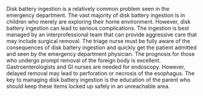 Disk battery ingestion is a relatively common problem seen in the emergency department. The vast majority of disk battery ingestion is in children who merely are exploring their home environment. However, disk battery ingestion can lead to serious complications. The ingestion is best managed by an interprofessional team that can provide aggressive care that may include surgical removal. The triage nurse must be fully aware of the consequences of disk battery ingestion and quickly get the patient admitted and seen by the emergency department physician. The prognosis for those who undergo prompt removal of the foreign body is excellent. Gastroenterologists and GI nurses are needed for endoscopy. However, delayed removal may lead to perforation or necrosis of the esophagus. The key to managing disk battery ingestion is the education of the parent who should keep these items locked up safely in an unreachable area.